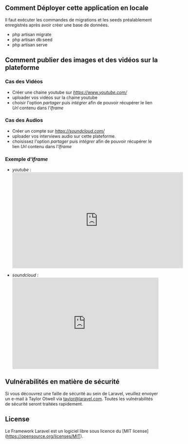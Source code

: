 ## Comment Déployer cette application en locale

Il faut exécuter les commandes de migrations et les seeds préalablement enregistrés après avoir créer une base de données.

- php artisan migrate
- php artisan db:seed
- php artisan serve

## Comment publier des images et des vidéos sur la plateforme

### Cas des Vidéos

- Créer une chaine youtube sur *https://www.youtube.com/*
- uploader vos vidéos sur la chaine youtube
- choisir l'option *partager* puis *intégrer* afin de pouvoir récupérer le lien *Url* contenu dans l'*Iframe*

### Cas des Audios

- Créer un compte sur *https://soundcloud.com/*
- uploader vos interviews audio sur cette plateforme.
- choisissez l'option *partager* puis *intégrer* afin de pouvoir récupérer le lien *Url* contenu dans l'*Iframe*

### Exemple d'*Iframe*

- *youtube* :  <iframe width="560" height="315" src="https://www.youtube.com/embed/JyJuLSzt9wg" frameborder="0" allow="accelerometer; autoplay; encrypted-media; gyroscope; picture-in-picture" allowfullscreen></iframe>

- *soundcloud* :  <iframe width="100%" height="300" scrolling="no" frameborder="no" allow="autoplay" src="https://w.soundcloud.com/player/?url=https%3A//api.soundcloud.com/playlists/127755258&color=%23ff5500&auto_play=false&hide_related=false&show_comments=true&show_user=true&show_reposts=false&show_teaser=true&visual=true"></iframe>

## Vulnérabilités en matière de sécurité

Si vous découvrez une faille de sécurité au sein de Laravel, veuillez envoyer un e-mail à Taylor Otwell via taylor@laravel.com. Toutes les vulnérabilités de sécurité seront traitées rapidement.

## License

Le Framework Laravel est un logiciel libre sous licence du [MIT license] (https://opensource.org/licenses/MIT).
